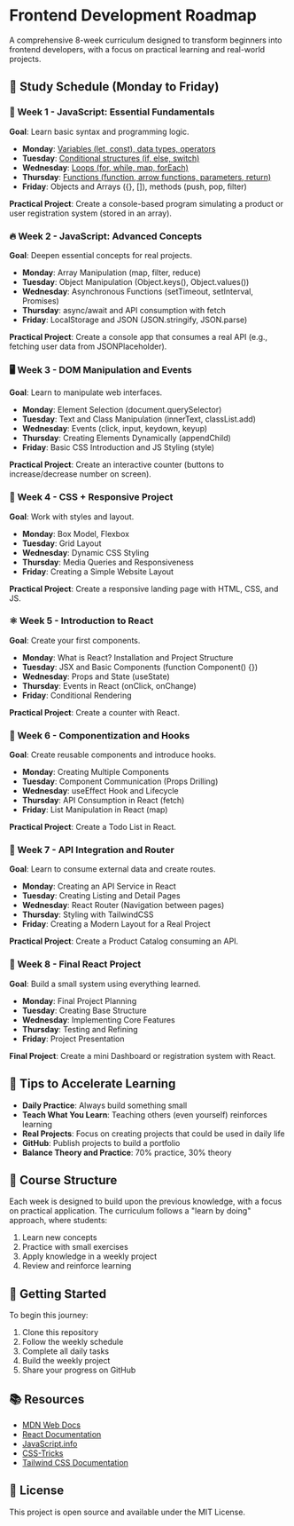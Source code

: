 # Frontend Development Roadmap

A comprehensive 8-week curriculum designed to transform beginners into frontend developers, with a focus on practical learning and real-world projects.

## 📅 Study Schedule (Monday to Friday)

### 🚀 Week 1 - JavaScript: Essential Fundamentals

**Goal**: Learn basic syntax and programming logic.

- **Monday**: [Variables (let, const), data types, operators](week1/monday.md)
- **Tuesday**: [Conditional structures (if, else, switch)](week1/tuesday.md)
- **Wednesday**: [Loops (for, while, map, forEach)](week1/wednesday.md)
- **Thursday**: [Functions (function, arrow functions, parameters, return)](week1/thursday.md)
- **Friday**: Objects and Arrays ({}, []), methods (push, pop, filter)

**Practical Project**: Create a console-based program simulating a product or user registration system (stored in an array).

### 🔥 Week 2 - JavaScript: Advanced Concepts

**Goal**: Deepen essential concepts for real projects.

- **Monday**: Array Manipulation (map, filter, reduce)
- **Tuesday**: Object Manipulation (Object.keys(), Object.values())
- **Wednesday**: Asynchronous Functions (setTimeout, setInterval, Promises)
- **Thursday**: async/await and API consumption with fetch
- **Friday**: LocalStorage and JSON (JSON.stringify, JSON.parse)

**Practical Project**: Create a console app that consumes a real API (e.g., fetching user data from JSONPlaceholder).

### 🖥️ Week 3 - DOM Manipulation and Events

**Goal**: Learn to manipulate web interfaces.

- **Monday**: Element Selection (document.querySelector)
- **Tuesday**: Text and Class Manipulation (innerText, classList.add)
- **Wednesday**: Events (click, input, keydown, keyup)
- **Thursday**: Creating Elements Dynamically (appendChild)
- **Friday**: Basic CSS Introduction and JS Styling (style)

**Practical Project**: Create an interactive counter (buttons to increase/decrease number on screen).

### 🎨 Week 4 - CSS + Responsive Project

**Goal**: Work with styles and layout.

- **Monday**: Box Model, Flexbox
- **Tuesday**: Grid Layout
- **Wednesday**: Dynamic CSS Styling
- **Thursday**: Media Queries and Responsiveness
- **Friday**: Creating a Simple Website Layout

**Practical Project**: Create a responsive landing page with HTML, CSS, and JS.

### ⚛️ Week 5 - Introduction to React

**Goal**: Create your first components.

- **Monday**: What is React? Installation and Project Structure
- **Tuesday**: JSX and Basic Components (function Component() {})
- **Wednesday**: Props and State (useState)
- **Thursday**: Events in React (onClick, onChange)
- **Friday**: Conditional Rendering

**Practical Project**: Create a counter with React.

### 🔄 Week 6 - Componentization and Hooks

**Goal**: Create reusable components and introduce hooks.

- **Monday**: Creating Multiple Components
- **Tuesday**: Component Communication (Props Drilling)
- **Wednesday**: useEffect Hook and Lifecycle
- **Thursday**: API Consumption in React (fetch)
- **Friday**: List Manipulation in React (map)

**Practical Project**: Create a Todo List in React.

### 🔗 Week 7 - API Integration and Router

**Goal**: Learn to consume external data and create routes.

- **Monday**: Creating an API Service in React
- **Tuesday**: Creating Listing and Detail Pages
- **Wednesday**: React Router (Navigation between pages)
- **Thursday**: Styling with TailwindCSS
- **Friday**: Creating a Modern Layout for a Real Project

**Practical Project**: Create a Product Catalog consuming an API.

### 🚀 Week 8 - Final React Project

**Goal**: Build a small system using everything learned.

- **Monday**: Final Project Planning
- **Tuesday**: Creating Base Structure
- **Wednesday**: Implementing Core Features
- **Thursday**: Testing and Refining
- **Friday**: Project Presentation

**Final Project**: Create a mini Dashboard or registration system with React.

## 📌 Tips to Accelerate Learning

- **Daily Practice**: Always build something small
- **Teach What You Learn**: Teaching others (even yourself) reinforces learning
- **Real Projects**: Focus on creating projects that could be used in daily life
- **GitHub**: Publish projects to build a portfolio
- **Balance Theory and Practice**: 70% practice, 30% theory

## 🎯 Course Structure

Each week is designed to build upon the previous knowledge, with a focus on practical application. The curriculum follows a "learn by doing" approach, where students:

1. Learn new concepts
2. Practice with small exercises
3. Apply knowledge in a weekly project
4. Review and reinforce learning

## 🚀 Getting Started

To begin this journey:

1. Clone this repository
2. Follow the weekly schedule
3. Complete all daily tasks
4. Build the weekly project
5. Share your progress on GitHub

## 📚 Resources

- [MDN Web Docs](https://developer.mozilla.org/)
- [React Documentation](https://react.dev/)
- [JavaScript.info](https://javascript.info/)
- [CSS-Tricks](https://css-tricks.com/)
- [Tailwind CSS Documentation](https://tailwindcss.com/docs)

## 📝 License

This project is open source and available under the MIT License.
